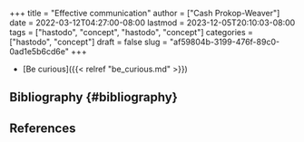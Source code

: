 +++
title = "Effective communication"
author = ["Cash Prokop-Weaver"]
date = 2022-03-12T04:27:00-08:00
lastmod = 2023-12-05T20:10:03-08:00
tags = ["hastodo", "concept", "hastodo", "concept"]
categories = ["hastodo", "concept"]
draft = false
slug = "af59804b-3199-476f-89c0-0ad1e5b6cd6e"
+++

-   [Be curious]({{< relref "be_curious.md" >}})


## Bibliography {#bibliography}

## References

<style>.csl-entry{text-indent: -1.5em; margin-left: 1.5em;}</style><div class="csl-bib-body">
</div>
